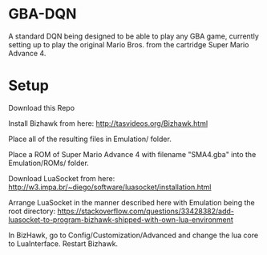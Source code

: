 # GBA-DQN

A standard DQN being designed to be able to play any GBA game, currently setting up to play the original Mario Bros. from the cartridge Super Mario Advance 4.

# Setup

Download this Repo

Install Bizhawk from here: http://tasvideos.org/Bizhawk.html

Place all of the resulting files in Emulation/ folder.

Place a ROM of Super Mario Advance 4 with filename "SMA4.gba" into the Emulation/ROMs/ folder.

Download LuaSocket from here: http://w3.impa.br/~diego/software/luasocket/installation.html

Arrange LuaSocket in the manner described here with Emulation being the root directory: https://stackoverflow.com/questions/33428382/add-luasocket-to-program-bizhawk-shipped-with-own-lua-environment

In BizHawk, go to Config/Customization/Advanced and change the lua core to LuaInterface. Restart Bizhawk.
